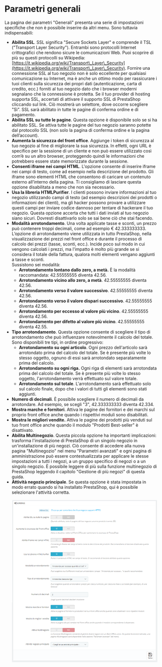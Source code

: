 # Parametri generali

La pagina dei parametri "Generali" presenta una serie di impostazioni specifiche che non è possibile inserire da altri menu. Sono tuttavia indispensabili:

* **Abilita SSL**. SSL significa "Secure Sockets Layer" e comprende il TSL ("Transport Layer Security"). Entrambi sono protocolli Internet crittografici che rendono sicure le comunicazioni Web. Puoi scoprire di più su questi protocolli su Wikipedia: [https://it.wikipedia.org/wiki/Transport\_Layer\_Security](https://it.wikipedia.org/wiki/Transport\_Layer\_Security). Fornire una connessione SSL al tuo negozio non è solo eccellente per qualsiasi comunicazione su Internet, ma è anche un ottimo modo per rassicurare i tuoi clienti sulla sicurezza dei propri dati (autenticazione, carta di credito, ecc.) forniti al tuo negozio dato che i browser moderni segnalano che la connessione è protetta. Se il tuo provider di hosting supporta SSL, accertati di attivare il supporto SSL di PrestaShop cliccando sul link. Ciò mostrerà un selettore, dove occorre scegliere "Sì". SSL sarà abilitato in tutte le pagine di conferma ordine e di pagamento.
* **Abilita SSL su tutte le pagine**. Questa opzione è disponibile solo se si ha abilitato SSL. Se attiva tutte le pagine del tuo negozio saranno potette dal protocollo SSL (non solo la pagina di conferma ordine e la pagina dell’account).
* **Aumenta la sicurezza del front office**. Aggiunge i token di sicurezza al tuo negozio al fine di migliorare la sua sicurezza. In effetti, ogni URL è specifico per la sessione di un cliente e non può essere utilizzato così com’è su un altro browser, proteggendo quindi le informazioni che potrebbero essere state memorizzate durante la sessione.
* **Consenti iframe nei campi HTML**. L'opzione consente di inserire iframe nei campi di testo, come ad esempio nella descrizione del prodotto. Gli iframe sono elementi HTML che consentono di caricare un contenuto esterno all’interno della pagina. Ti consigliamo di lasciare questa opzione disabilitata a meno che non sia necessario.
* **Usa la libreria HTMLPurifier**. I clienti possono inviare informazioni al tuo negozio utilizzando campi di testo (ad esempio descrizioni dei prodotti o informazioni dei clienti), ma gli hacker possono provare a utilizzare questi campi per inviare codice dannoso per tentare di hackerare il tuo negozio. Questa opzione accerta che tutti i dati inviati al tuo negozio siano sicuri. Dovresti disattivarlo solo se sai bene ciò che stai facendo.
* **Modalità arrotondamento**.  Una volta applicate tasse e sconti, un prezzo può contenere troppi decimali, come ad esempio € 42.333333333. L’opzione di arrotondamento viene utilizzata in tutto PrestaShop, nella visualizzazione dei prezzi nel front office e durante il processo di calcolo dei prezzi (tasse, sconti, ecc.). Incide poco sul modo in cui vengono calcolati i prezzi, ma l'impatto è molto più grande se si considera il totale della fattura, qualora molti elementi vengano aggiunti a tasse e sconti.\
  &#x20;Sussistono sei modalità:&#x20;
  * **Arrotondamento lontano dallo zero, a metà.** È la modalità raccomandata: 42.55555555 diventa 42.56.
  * **Arrotondamento vicino allo zero, a metà**. 42.55555555 diventa 42.56.
  * **Arrotondamento verso il valore successivo**. 42.55555555 diventa 42.56.
  * **Arrotondamento verso il valore dispari successivo**. 42.55555555 diventa 42.56.
  * **Arrotondamento per eccesso al valore più vicino**. 42.55555555 diventa 42.56.
  * **Arrotondamento per difetto al valore più vicino**. 42.55555555 diventa 42.55.
* **Tipo arrotondamento**. Questa opzione consente di scegliere il tipo di arrotondamento che può influenzare notevolmente il calcolo del totale. Sono disponibili tre tipi, in ordine progressivo:&#x20;
  * **Arrotondamento su ogni articolo**. Ogni prezzo dell'articolo sarà arrotondato prima del calcolo del totale. Se è presente più volte lo stesso oggetto, ognuno di essi sarà arrotondato separatamente prima del calcolo.
  * **Arrotondamento su ogni riga.** Ogni riga di elementi sarà arrotondata prima del calcolo del totale. Se è presente più volte lo stesso oggetto, l'arrotondamento verrà effettuato sul valore totale.
  * **Arrotondamento sul totale**. L'arrotondamento sarà effettuato solo sul calcolo finale, dopo che i valori di tutti gli elementi sono stati aggiunti.
* **Numero di decimali**. È possibile scegliere il numero di decimali da arrotondare. Ad esempio, se scegli "3", 42.333333333 diventa 42.334.
* **Mostra marche e fornitori**.  Attiva le pagine dei fornitori e dei marchi sul proprio front office anche quando i rispettivi moduli sono disabilitati.
* **Mostra le migliori vendite.** Attiva le pagine dei prodotti più venduti sul tuo front office anche quando il modulo "Prodotti Best-seller" è disattivato.
* **Abilita Multinegozio**. Questa piccola opzione ha importanti implicazioni: trasforma l'installazione di PrestaShop di un singolo negozio in un'installazione di più negozi. Ciò consente di accedere alla nuova pagina "Multinegozio" nel menu "Parametri avanzati" e ogni pagina di amministrazione può essere contestualizzata per applicare le stesse impostazioni a tutti i negozi, a un gruppo specifico di negozi o a un singolo negozio. È possibile leggere di più sulla funzione multinegozio di PrestaShop leggendo il capitolo "Gestione di più negozi" di questa guida.
* **Attività negozio principale**. Se questa opzione è stata impostata in modo errato quando si ha installato PrestaShop, qui è possibile selezionare l'attività corretta.\
  \
  ![](../../../../.gitbook/assets/54266999.png)

